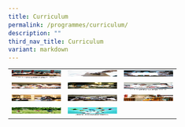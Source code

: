 ```yaml
---
title: Curriculum
permalink: /programmes/curriculum/
description: ""
third_nav_title: Curriculum
variant: markdown
---
```

<style>
table, th, td {
  border:0px solid black;
  border-collapse: collapse;
}
</style>



<table style="width:100%">
  
  <tbody><tr>
    <td>
<a href="/programmes/curriculum/english-language-and-literature/" target="_blank" rel="noopener noreferrer"><img src="/images/english-squarepic1.jpg" alt="English Language And Literature" width="100" height="17"></a>
</td>
    <td>
<a href="/programmes/curriculum/chinese-language/" target="_blank" rel="noopener noreferrer"><img src="/images/tn_Chinese-squarepic1.jpg" alt="Chinese Language" width="100" height="17"></a>
</td>
		<td>
<a href="/programmes/curriculum/mathematics/" target="_blank" rel="noopener noreferrer"><img src="/images/mathematic-squarepic1.jpg" alt="Mathematics" width="100" height="17"></a>
</td>
</tr>
  <tr>
    <td>
<a href="/programmes/curriculum/science/" target="_blank" rel="noopener noreferrer"><img src="/images/science-squarepic1.jpg" alt="Science" width="100" height="17"></a>
</td>
    <td>
<a href="/programmes/curriculum/humanities/" target="_blank" rel="noopener noreferrer"><img src="/images/humanities-squarepic1.jpg" alt="Humanities" width="100" height="17"></a>
</td>
		<td>
<a href="/programmes/curriculum/food-and-consumer-education/" target="_blank" rel="noopener noreferrer"><img src="/images/tn_FCE-squarepic1.jpg" alt="Food And Consumer Education" width="100" height="17"></a>
</td>
  </tr>
<tr>
    <td>
<a href="/programmes/curriculum/design-and-technology/" target="_blank" rel="noopener noreferrer"><img src="/images/design_technology-squarepic1.jpg" alt="Design And Technology" width="100" height="17"></a>
</td>
    <td>
<a href="/programmes/curriculum/art/" target="_blank" rel="noopener noreferrer"><img src="/images/art-squarepic1.jpg" alt="ART" width="100" height="17"></a>
</td>
		<td>
<a href="/programmes/curriculum/music/" target="_blank" rel="noopener noreferrer"><img src="/images/tn_MEP-squarepic1.jpg" alt="Music" width="100" height="17"></a>
</td>
  </tr>
<tr>
    <td>
<a href="/programmes/curriculum/physical-education/" target="_blank" rel="noopener noreferrer"><img src="/images/PE-squarepic1.jpg" alt="Physical Education" width="100" height="17"></a>
</td>
<td>
<a href="/programmes/student-development/applied-learning-programmes-alp" target="_blank" rel="noopener noreferrer"><img src="/images/ALP-squarepic1.jpg" alt="APPLIED LEARNING PROGRAMMES (ALP)" width="100" height="17"></a>
</td>
<td>
</td>
  </tr>
  
</tbody></table>